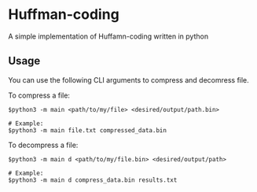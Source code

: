 # Huffman-coding

A simple implementation of Huffamn-coding written in python

## Usage

You can use the following CLI arguments to compress and decomress file.

To compress a file:
```
$python3 -m main <path/to/my/file> <desired/output/path.bin>

# Example:
$python3 -m main file.txt compressed_data.bin
```

To decompress a file:
```
$python3 -m main d <path/to/my/file.bin> <desired/output/path>

# Example:
$python3 -m main d compress_data.bin results.txt
```